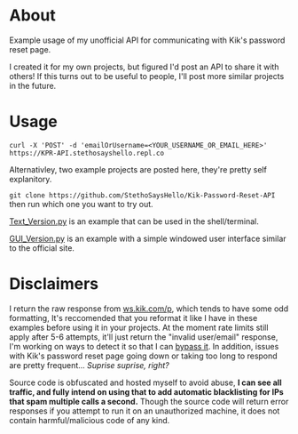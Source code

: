 # About
Example usage of my unofficial API for communicating with Kik's password reset page. 

I created it for my own projects, but figured I'd post an API to share it with others! If this turns out to be useful to people, I'll post more similar  projects in the future.

# Usage
`curl -X 'POST' -d 'emailOrUsername=<YOUR_USERNAME_OR_EMAIL_HERE>' https://KPR-API.stethosayshello.repl.co`

Alternativley, two example projects are posted here, they're pretty self explanitory.

`git clone https://github.com/StethoSaysHello/Kik-Password-Reset-API` then run which one you want to try out.

[Text_Version.py](https://github.com/StethoSaysHello/Kik-Password-Reset-API/blob/main/Text_Version.py) is an example that can be used in the shell/terminal.  

[GUI_Version.py](https://github.com/StethoSaysHello/Kik-Password-Reset-API/blob/main/GUI_Version.py) is an example with a simple windowed user interface similar to the official site.

# Disclaimers
I return the raw response from [ws.kik.com/p](https://ws.kik.com/p), which tends to have some odd formatting, It's reccomended that you reformat it like I have in these examples before using it in your projects. At the moment rate limits still apply after 5-6 attempts, it'll just return the "invalid user/email" response, I'm working on ways to detect it so that I can [bypass it](https://stackoverflow.com/questions/55872164/how-to-rotate-proxies-on-a-python-requests/68451842#68451842). In addition, issues with Kik's password reset page going down or taking too long to respond are pretty frequent... _Suprise suprise, right?_

Source code is obfuscated and hosted myself to avoid abuse, **I can see all traffic, and fully intend on using that to add automatic blacklisting for IPs that spam multiple calls a second.** Though the source code will return error responses if you attempt to run it on an unauthorized machine, it does not contain harmful/malicious code of any kind.



